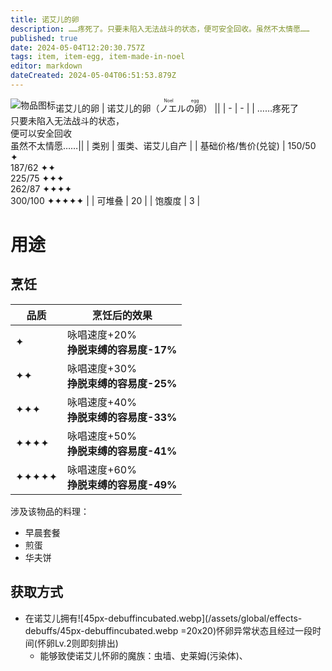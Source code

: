 ```yaml
---
title: 诺艾儿的卵
description: ……疼死了。只要未陷入无法战斗的状态，便可安全回收。虽然不太情愿……
published: true
date: 2024-05-04T12:20:30.757Z
tags: item, item-egg, item-made-in-noel
editor: markdown
dateCreated: 2024-05-04T06:51:53.879Z
---
```


诺艾儿的卵
| <img style="float: left;" src="此处放物品图标" alt="物品图标" />诺艾儿的卵（<ruby>ノエルの卵<rt>Noel egg</rt></ruby>） ||
| - | - |
| ……疼死了<br>只要未陷入无法战斗的状态，<br>便可以安全回收<br>虽然不太情愿……||
| 类别 | 蛋类、诺艾儿自产 |
| 基础价格/售价(兑锭) | 150/50 ✦<br>187/62 ✦✦<br>225/75 ✦✦✦<br>262/87 ✦✦✦✦<br>300/100 ✦✦✦✦✦ |
| 可堆叠 | 20 |
| 饱腹度 | 3 |

# 用途
## 烹饪
| 品质 | 烹饪后的效果 |
| - | - |
| ✦ | 咏唱速度+20%<br>**挣脱束缚的容易度-17%** |
| ✦✦ | 咏唱速度+30%<br>**挣脱束缚的容易度-25%** |
| ✦✦✦ | 咏唱速度+40%<br>**挣脱束缚的容易度-33%** |
| ✦✦✦✦ | 咏唱速度+50%<br>**挣脱束缚的容易度-41%** |
| ✦✦✦✦✦ | 咏唱速度+60%<br>**挣脱束缚的容易度-49%** |
涉及该物品的料理：
- 早晨套餐
- 煎蛋
- 华夫饼
## 获取方式
- 在诺艾儿拥有![45px-debuffincubated.webp](/assets/global/effects-debuffs/45px-debuffincubated.webp =20x20)怀卵异常状态且经过一段时间(怀卵Lv.2则即刻排出)
  - 能够致使诺艾儿怀卵的魔族：虫墙、史莱姆(污染体)、